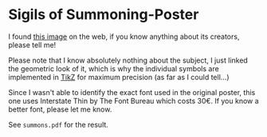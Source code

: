 Sigils of Summoning-Poster
==========================

I found [this image](http://i.imgur.com/95Kvb.png) on the web, if you know anything about its creators, please tell me!

Please note that I know absolutely nothing about the subject, I just linked the geometric look of it, which is why the individual symbols are implemented in [TikZ](http://pgf.sourceforge.net/) for maximum precision (as far as I could tell…)

Since I wasn't able to identify the exact font used in the original poster, this one uses Interstate Thin by The Font Bureau which costs 30€. If you know a better font, please let me know.

See `summons.pdf` for the result.
